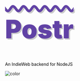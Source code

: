 <h1 style="font-weight: 900; font-size: 6em; text-decoration: overline wavy; color: #6142a5; text-shadow: .05em .05em 0 rgba(0,0,0,.2)">Postr</h1>

<p style="color: black">An IndieWeb backend for NodeJS</p>

<!-- ![](_media/bg.png) -->

![color](#f8e5f6)
